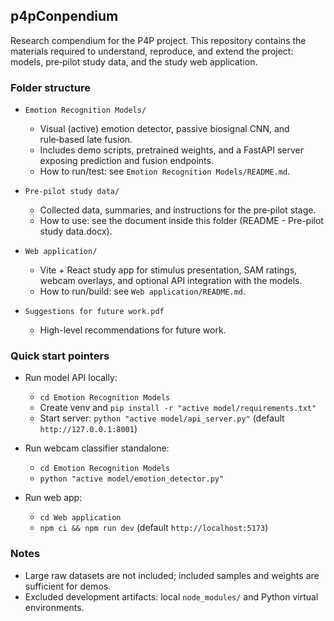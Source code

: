 ## p4pConpendium

Research compendium for the P4P project. This repository contains the materials required to understand, reproduce, and extend the project: models, pre‑pilot study data, and the study web application.

### Folder structure

- `Emotion Recognition Models/`

  - Visual (active) emotion detector, passive biosignal CNN, and rule‑based late fusion.
  - Includes demo scripts, pretrained weights, and a FastAPI server exposing prediction and fusion endpoints.
  - How to run/test: see `Emotion Recognition Models/README.md`.

- `Pre-pilot study data/`

  - Collected data, summaries, and instructions for the pre‑pilot stage.
  - How to use: see the document inside this folder (README - Pre-pilot study data.docx).

- `Web application/`

  - Vite + React study app for stimulus presentation, SAM ratings, webcam overlays, and optional API integration with the models.
  - How to run/build: see `Web application/README.md`.

- `Suggestions for future work.pdf`
  - High-level recommendations for future work.

### Quick start pointers

- Run model API locally:

  - `cd Emotion Recognition Models`
  - Create venv and `pip install -r "active model/requirements.txt"`
  - Start server: `python "active model/api_server.py"` (default `http://127.0.0.1:8001`)

- Run webcam classifier standalone:

  - `cd Emotion Recognition Models`
  - `python "active model/emotion_detector.py"`

- Run web app:
  - `cd Web application`
  - `npm ci && npm run dev` (default `http://localhost:5173`)

### Notes

- Large raw datasets are not included; included samples and weights are sufficient for demos.
- Excluded development artifacts: local `node_modules/` and Python virtual environments.
